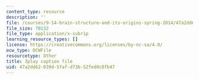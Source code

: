 ```yaml
---
content_type: resource
description: ''
file: /courses/9-14-brain-structure-and-its-origins-spring-2014/47a2dd62039d5fafd73b52fed0c8fb47_555144.srt
file_size: 70132
file_type: application/x-subrip
learning_resource_types: []
license: https://creativecommons.org/licenses/by-nc-sa/4.0/
ocw_type: OCWFile
resourcetype: Other
title: 3play caption file
uid: 47a2dd62-039d-5faf-d73b-52fed0c8fb47
---
```

